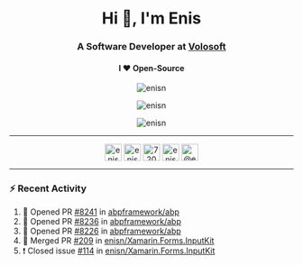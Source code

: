 <h1 align="center">Hi 👋, I'm Enis</h1>
<h3 align="center">A Software Developer at <a href="/volosoft">Volosoft</a></h3>

<h4 align="center"> I ❤ Open-Source</h4>

<p align="center"> <img src="https://komarev.com/ghpvc/?username=enisn" alt="enisn" /> </p>

<p align="center">
<img src="https://github-readme-stats.vercel.app/api/top-langs/?username=enisn&layout=compact" alt="enisn" />
</p>

<p align="center">
<img src="https://github-readme-stats.vercel.app/api?username=enisn&show_icons=true" alt="enisn" />
</p>

<hr />

<p align="center">
<a href="https://dev.to/enisn" target="blank"><img align="center" src="https://cdn.jsdelivr.net/npm/simple-icons@3.0.1/icons/dev-dot-to.svg" alt="enisn" height="30" width="30" /></a>
<a href="https://twitter.com/enisnecipoglu" target="blank"><img align="center" src="https://cdn.jsdelivr.net/npm/simple-icons@3.0.1/icons/twitter.svg" alt="enisnecipoglu" height="30" width="30" /></a>
<a href="https://stackoverflow.com/users/7200126" target="blank"><img align="center" src="https://cdn.jsdelivr.net/npm/simple-icons@3.0.1/icons/stackoverflow.svg" alt="7200126" height="30" width="30" /></a>
<a href="https://instagram.com/enisnecipoglu" target="blank"><img align="center" src="https://cdn.jsdelivr.net/npm/simple-icons@3.0.1/icons/instagram.svg" alt="enisnecipoglu" height="30" width="30" /></a>
<a href="https://medium.com/@enis.necipoglu" target="blank"><img align="center" src="https://cdn.jsdelivr.net/npm/simple-icons@3.0.1/icons/medium.svg" alt="@enis.necipoglu" height="30" width="30" /></a>
</p>

<hr />

### :zap: Recent Activity

<!--START_SECTION:activity-->
1. 💪 Opened PR [#8241](https://github.com/abpframework/abp/pull/8241) in [abpframework/abp](https://github.com/abpframework/abp)
2. 💪 Opened PR [#8236](https://github.com/abpframework/abp/pull/8236) in [abpframework/abp](https://github.com/abpframework/abp)
3. 💪 Opened PR [#8226](https://github.com/abpframework/abp/pull/8226) in [abpframework/abp](https://github.com/abpframework/abp)
4. 🎉 Merged PR [#209](https://github.com/enisn/Xamarin.Forms.InputKit/pull/209) in [enisn/Xamarin.Forms.InputKit](https://github.com/enisn/Xamarin.Forms.InputKit)
5. ❗️ Closed issue [#114](https://github.com/enisn/Xamarin.Forms.InputKit/issues/114) in [enisn/Xamarin.Forms.InputKit](https://github.com/enisn/Xamarin.Forms.InputKit)
<!--END_SECTION:activity-->
